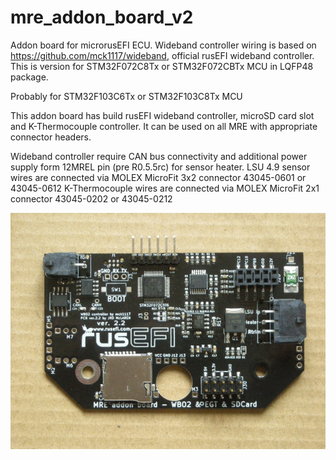 # mre_addon_board_v2

Addon board for microrusEFI ECU.
Wideband controller wiring is based on https://github.com/mck1117/wideband, official rusEFI wideband controller.
This is version for STM32F072C8Tx or STM32F072CBTx MCU in LQFP48 package.

Probably for STM32F103C6Tx or STM32F103C8Tx MCU

This addon board has build rusEFI wideband controller, microSD card slot and K-Thermocouple controller.
It can be used on all MRE with appropriate connector headers.

Wideband controller require CAN bus connectivity and additional power supply form 12MREL pin (pre R0.5.5rc) for sensor heater.
LSU 4.9 sensor wires are connected via MOLEX MicroFit 3x2 connector 43045-0601 or 43045-0612
K-Thermocouple wires are connected via MOLEX MicroFit 2x1 connector 43045-0202 or 43045-0212

![mre_addon_board_v2](https://github.com/JRDMcLAREN/mre_addon_board_v2/blob/main/mre_addon_real.jpg)
